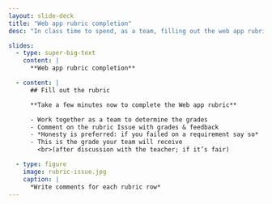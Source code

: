 ```yaml
---
layout: slide-deck
title: "Web app rubric completion"
desc: "In class time to spend, as a team, filling out the web app rubric you proposed."

slides:
  - type: super-big-text
    content: |
      **Web app rubric completion**

  - content: |
      ## Fill out the rubric

      **Take a few minutes now to complete the Web app rubric**

      - Work together as a team to determine the grades
      - Comment on the rubric Issue with grades & feedback
      - *Honesty is preferred: if you failed on a requirement say so*
      - This is the grade your team will receive
        <br>(after discussion with the teacher; if it’s fair)

  - type: figure
    image: rubric-issue.jpg
    caption: |
      *Write comments for each rubric row*
---
```

